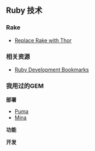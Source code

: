 ## Ruby 技术

### Rake

* [Replace Rake with Thor](http://codecrate.com/2014/01/replace-rake-with-thor.html?utm_source=rubyweekly&utm_medium=email)

### 相关资源

* [Ruby Development Bookmarks](https://github.com/saberma/ruby-dev-bookmarks)

### 我用过的GEM

**部署**

* [Puma](http://puma.io/)
* [Mina](http://nadarei.co/mina/)

**功能**

**开发**
